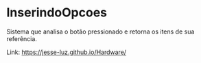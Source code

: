 # InserindoOpcoes
Sistema que analisa o botão pressionado e retorna os itens de sua referência. 

Link: https://jesse-luz.github.io/Hardware/
